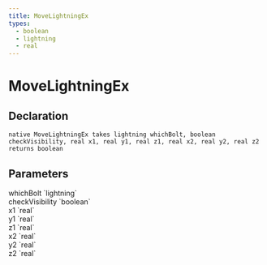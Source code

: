 ```yaml
---
title: MoveLightningEx
types:
  - boolean
  - lightning
  - real
---
```


# MoveLightningEx

## Declaration

```
native MoveLightningEx takes lightning whichBolt, boolean checkVisibility, real x1, real y1, real z1, real x2, real y2, real z2 returns boolean
```

## Parameters
<dl>
  <dt>whichBolt `lightning`</dt>
  <dd></dd>

  <dt>checkVisibility `boolean`</dt>
  <dd></dd>

  <dt>x1 `real`</dt>
  <dd></dd>

  <dt>y1 `real`</dt>
  <dd></dd>

  <dt>z1 `real`</dt>
  <dd></dd>

  <dt>x2 `real`</dt>
  <dd></dd>

  <dt>y2 `real`</dt>
  <dd></dd>

  <dt>z2 `real`</dt>
  <dd></dd>
</dl>
